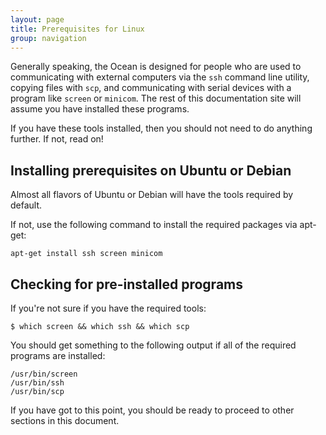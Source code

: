 ```yaml
---
layout: page
title: Prerequisites for Linux
group: navigation
---
```

Generally speaking, the Ocean is designed for people who are used to communicating with external computers via the `ssh` command line utility, copying files with `scp`, and communicating with serial devices with a program like `screen` or `minicom`.  The rest of this documentation site will assume you have installed these programs.

If you have these tools installed, then you should not need to do anything further.  If not, read on!

## Installing prerequisites on Ubuntu or Debian

Almost all flavors of Ubuntu or Debian will have the tools required by default.

If not, use the following command to install the required packages via apt-get:

    apt-get install ssh screen minicom


## Checking for pre-installed programs

If you're not sure if you have the required tools:

    $ which screen && which ssh && which scp

You should get something to the following output if all of the required programs are installed:

    /usr/bin/screen
    /usr/bin/ssh
    /usr/bin/scp

If you have got to this point, you should be ready to proceed to other sections in this document.
